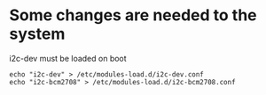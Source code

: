 # Some changes are needed to the system

i2c-dev must be loaded on boot


    echo "i2c-dev" > /etc/modules-load.d/i2c-dev.conf
    echo "i2c-bcm2708" > /etc/modules-load.d/i2c-bcm2708.conf

